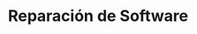---
title: Reparación de Software
description: Diagnóstico y solución de problemas relacionados con el sistema operativo, controladores y aplicaciones. Incluye reinstalación si es necesario.
price: 50000
duration: 1 hora
imgUrl: '../../assets/astro.jpeg'
---